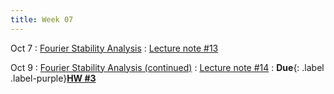 ```yaml
---
title: Week 07
---
```


Oct 7
: [Fourier Stability Analysis](https://boguoporousmedia.github.io/HWRS504-2025Fall/lecture/)
  : [Lecture note #13](https://boguoporousmedia.github.io/HWRS504-2025Fall/lecture/)

Oct 9
: [Fourier Stability Analysis (continued)](https://boguoporousmedia.github.io/HWRS504-2025Fall/lecture/)
  : [Lecture note #14](https://boguoporousmedia.github.io/HWRS504-2025Fall/lecture/)
: **Due**{: .label .label-purple}[**HW #3**](#)

